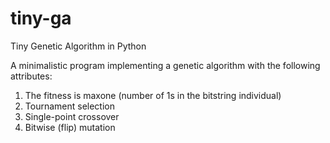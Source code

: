 # tiny-ga
Tiny Genetic Algorithm in Python

A minimalistic program implementing a genetic algorithm with the following attributes:

1. The fitness is maxone (number of 1s in the bitstring individual)
2. Tournament selection
3. Single-point crossover
4. Bitwise (flip) mutation 
